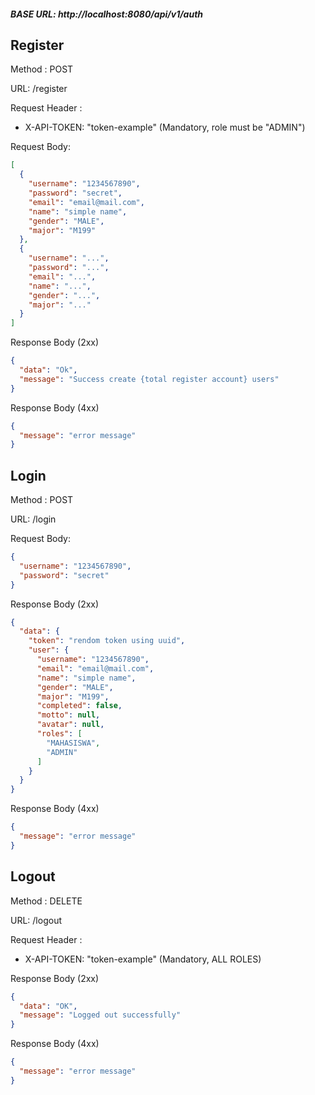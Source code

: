 ##### BASE URL: http://localhost:8080/api/v1/auth

## Register

Method : POST

URL: /register

Request Header :

- X-API-TOKEN: "token-example" (Mandatory, role must be "ADMIN")

Request Body:

```json
[
  {
    "username": "1234567890",
    "password": "secret",
    "email": "email@mail.com",
    "name": "simple name",
    "gender": "MALE",
    "major": "M199"
  },
  {
    "username": "...",
    "password": "...",
    "email": "...",
    "name": "...",
    "gender": "...",
    "major": "..."
  }
]
```

Response Body (2xx)

```json
{
  "data": "Ok",
  "message": "Success create {total register account} users"
}
```

Response Body (4xx)

```json
{
  "message": "error message"
}
```

## Login

Method : POST

URL: /login

Request Body:

```json
{
  "username": "1234567890",
  "password": "secret"
}
```

Response Body (2xx)

```json
{
  "data": {
    "token": "rendom token using uuid",
    "user": {
      "username": "1234567890",
      "email": "email@mail.com",
      "name": "simple name",
      "gender": "MALE",
      "major": "M199",
      "completed": false,
      "motto": null,
      "avatar": null,
      "roles": [
        "MAHASISWA",
        "ADMIN"
      ]
    }
  }
}
```

Response Body (4xx)

```json
{
  "message": "error message"
}
```

## Logout

Method : DELETE

URL: /logout

Request Header :

- X-API-TOKEN: "token-example" (Mandatory, ALL ROLES)

Response Body (2xx)

```json
{
  "data": "OK",
  "message": "Logged out successfully"
}
```

Response Body (4xx)

```json
{
  "message": "error message"
}
```




